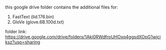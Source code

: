 this google drive folder contains the additional files for:
1. FastText (lid.176.bin)
2. GloVe (glove.6B.100d.txt)

folder link: https://drive.google.com/drive/folders/1Aki0RWdfroUHOxq4ggsdXOpG1wjciksz?usp=sharing
